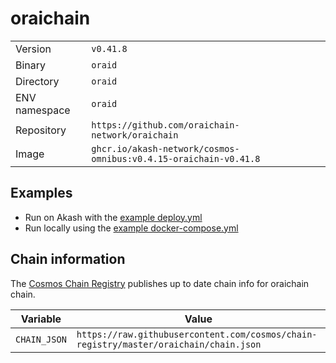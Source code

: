 # oraichain

| | |
|---|---|
|Version|`v0.41.8`|
|Binary|`oraid`|
|Directory|`oraid`|
|ENV namespace|`oraid`|
|Repository|`https://github.com/oraichain-network/oraichain`|
|Image|`ghcr.io/akash-network/cosmos-omnibus:v0.4.15-oraichain-v0.41.8`|

## Examples

- Run on Akash with the [example deploy.yml](./deploy.yml)
- Run locally using the [example docker-compose.yml](./docker-compose.yml)

## Chain information

The [Cosmos Chain Registry](https://github.com/cosmos/chain-registry) publishes up to date chain info for oraichain chain.

|Variable|Value|
|---|---|
|`CHAIN_JSON`|`https://raw.githubusercontent.com/cosmos/chain-registry/master/oraichain/chain.json`|
